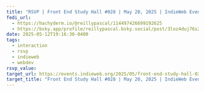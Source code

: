 ```yaml
---
title: "RSVP | Front End Study Hall #028 | May 20, 2025 | IndieWeb Events"
fedi_url: 
  - https://hachyderm.io/@reillypascal/114497426699192625
  - https://bsky.app/profile/reillypascal.bsky.social/post/3loz4duj76s2x
date: 2025-05-12T19:16:30-0400
tags:
  - interaction
  - rsvp
  - indieweb
  - webdev
rsvp_value: 
target_url: https://events.indieweb.org/2025/05/front-end-study-hall-028-FnCziY2O2Fd9
target_title: "Front End Study Hall #028 | May 20, 2025 | IndieWeb Events"
---
```

